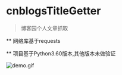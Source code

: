 # cnblogsTitleGetter

> 博客园个人文章抓取

** 网络库基于requests

** 项目基于Python3.60版本,其他版本未做验证


![demo.gif](http://images2015.cnblogs.com/blog/607542/201703/607542-20170310205153545-1345443343.gif)
